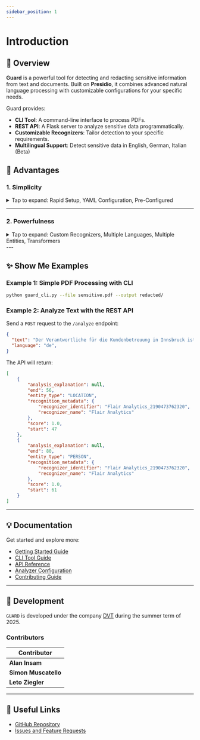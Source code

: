 ```yaml
---
sidebar_position: 1
---
```

# Introduction

## 🚀 Overview

**Guard** is a powerful tool for detecting and redacting sensitive information from text and documents. Built on **Presidio**, it combines advanced natural language processing with customizable configurations for your specific needs.

Guard provides:
- **CLI Tool**: A command-line interface to process PDFs.
- **REST API**: A Flask server to analyze sensitive data programmatically.
- **Customizable Recognizers**: Tailor detection to your specific requirements.
- **Multilingual Support**: Detect sensitive data in English, German, Italian (Beta)

## 🌟 Advantages

### 1. Simplicity
<details>
<summary>Tap to expand: Rapid Setup, YAML Configuration, Pre-Configured</summary>

- **Rapid Setup**: Install and start using Guard in just a few minutes.
- **YAML Configuration**: Write your configurations naturally and include new recognizers at ease.
- **Pre-Configured**: Pre-configured with recognizers focused on Austrian data.
</details>

---

### 2. Powerfulness
<details>
<summary>Tap to expand: Custom Recognizers, Multiple Languages, Multiple Entities, Transformers</summary>
- **Custom Recognizers**: Define your own recognizers for unique use cases.
- **Multiple Languages**: Supports English, German, and Italian.
- **Multiple Entities**: Supports `PERSON`, `EMAIL`, `PHONE_NUMBER`, `LOCATION`, `ORGANIZATION`, `AUSTRIAN_LICENSE_PLATE`
- **Multiple NLP engines**: Builds on top of multiple NLP engines to gather the best results: Spacy, Flair NER, Distillbert 
</details>
---

## ✨ Show Me Examples

### Example 1: Simple PDF Processing with CLI
```bash
python guard_cli.py --file sensitive.pdf --output redacted/
```

### Example 2: Analyze Text with the REST API
Send a `POST` request to the `/analyze` endpoint:
```json
{
  "text": "Der Verantwortliche für die Kundenbetreuung in Innsbruck ist Johannes Mustermann",
  "language": "de",
}
```
The API will return:
```json
[
    {
        "analysis_explanation": null,
        "end": 56,
        "entity_type": "LOCATION",
        "recognition_metadata": {
            "recognizer_identifier": "Flair Analytics_2190473762320",
            "recognizer_name": "Flair Analytics"
        },
        "score": 1.0,
        "start": 47
    },
    {
        "analysis_explanation": null,
        "end": 80,
        "entity_type": "PERSON",
        "recognition_metadata": {
            "recognizer_identifier": "Flair Analytics_2190473762320",
            "recognizer_name": "Flair Analytics"
        },
        "score": 1.0,
        "start": 61
    }
]
```

---

## 💡 Documentation

Get started and explore more:
- [Getting Started Guide](docs/getting-started.md)
- [CLI Tool Guide](docs/cli-tool.md)
- [API Reference](docs/api-reference.md)
- [Analyzer Configuration](docs/analyzer-configuration.md)
- [Contributing Guide](docs/contributing.md)

---

## 🎉  Development

`GUARD` is developed under the company [DVT](https://www.dvt.at/) during the summer term of 2025.

### Contributors

| Contributor    |
|----------------|
| **Alan Insam** | 
| **Simon Muscatello**   |
| **Leto Ziegler** |

---

## 🔗 Useful Links
- [GitHub Repository](https://github.com/Land-Tirol-DVT-GmbH/guard)
- [Issues and Feature Requests](https://github.com/Land-Tirol-DVT-GmbH/guard/issues)